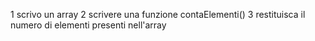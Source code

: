1 scrivo un array 
2 scrivere una funzione contaElementi()
3 restituisca il numero di elementi presenti nell'array